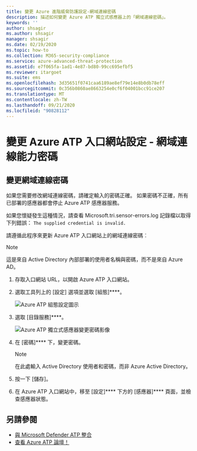 ```yaml
---
title: 變更 Azure 進階威脅防護設定-網域連線密碼
description: 描述如何變更 Azure ATP 獨立式感應器上的「網域連線密碼」。
keywords: ''
author: shsagir
ms.author: shsagir
manager: shsagir
ms.date: 02/19/2020
ms.topic: how-to
ms.collection: M365-security-compliance
ms.service: azure-advanced-threat-protection
ms.assetid: e7f065fa-1ad1-4e87-bd80-99cc695efbf5
ms.reviewer: itargoet
ms.suite: ems
ms.openlocfilehash: 3d35651f0741caa6189ae8ef79e14e8b0db78eff
ms.sourcegitcommit: 0c356b0860ae8663254e0cf6f04001bcc91ce207
ms.translationtype: MT
ms.contentlocale: zh-TW
ms.lasthandoff: 09/21/2020
ms.locfileid: "90828112"
---
```

# <a name="change-azure-atp-portal-configuration---domain-connectivity-password"></a>變更 Azure ATP 入口網站設定 - 網域連線能力密碼

## <a name="change-the-domain-connectivity-password"></a>變更網域連線密碼

如果您需要修改網域連線密碼，請確定輸入的密碼正確。 如果密碼不正確，所有已部署的感應器都會停止 Azure ATP 感應器服務。

如果您懷疑發生這種情況，請查看 Microsoft.tri.sensor-errors.log 記錄檔以取得下列錯誤： `The supplied credential is invalid.`

請遵循此程序來更新 Azure ATP 入口網站上的網域連線密碼︰

> [!NOTE]
> 這是來自 Active Directory 內部部署的使用者名稱與密碼，而不是來自 Azure AD。

1. 存取入口網站 URL，以開啟 Azure ATP 入口網站。

1. 選取工具列上的 [設定] 選項並選取 [組態]****。

    ![Azure ATP 組態設定圖示](media/atp-config-menu.png)

1. 選取 [目錄服務]****。

    ![Azure ATP 獨立式感應器變更密碼影像](media/directory-services.png)

1. 在 [密碼]**** 下，變更密碼。

    > [!NOTE]
    > 在此處輸入 Active Directory 使用者和密碼，而非 Azure Active Directory。

1. 按一下 [儲存]。

1. 在 Azure ATP 入口網站中，移至 [設定]**** 下方的 [感應器]**** 頁面，並檢查感應器狀態。

## <a name="see-also"></a>另請參閱

- [與 Microsoft Defender ATP 整合](integrate-msde.md)
- [查看 Azure ATP 論壇！](https://aka.ms/azureatpcommunity)
